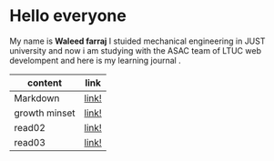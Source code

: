 # Hello everyone 
 My name is **Waleed farraj** I stuided mechanical engineering in JUST university
 and now i am studying with the ASAC team of LTUC web develompent and here is my learning journal .

 content       |   link      
 --------------|---------------
 Markdown      |[link!](https://waleedfarraj.github.io/learning-journal/mark_down)
 growth minset |[link!](https://waleedfarraj.github.io/learning-journal/growth_mindset)
 read02        |[link!](https://waleedfarraj.github.io/learning-journal/read02)
 read03        |[link!](https://waleedfarraj.github.io/learning-journal/read03)


